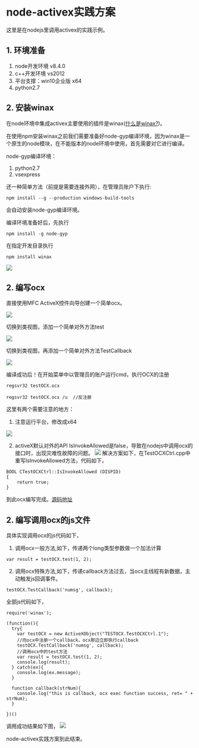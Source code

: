# node-activex实践方案
这里是在nodejs里调用activex的实践示例。

## 1. 环境准备
1. node开发环境 v8.4.0
2. c++开发环境  vs2012
3. 平台支撑：win10企业版 x64
4. python2.7

## 2. 安装winax
在node环境中集成activex主要使用的插件是winax([什么是winax?](https://www.npmjs.com/package/winax))。

在使用npm安装winax之前我们需要准备好node-gyp编译环境，因为winax是一个原生的node模块，在不能版本的node环境中使用，首先需要对它进行编译。

node-gyp编译环境：
1. python2.7
2. vsexpress

还一种简单方法（前提是需要连接外网），在管理员账户下执行:
```
npm install --g --production windows-build-tools
```
会自动安装node-gyp编译环境。

编译环境准备好后，先执行
```
npm install -g node-gyp
```
在指定开发目录执行
```
npm install winax
```

![](./image/gyp.png)

## 2. 编写ocx
直接使用MFC ActiveX控件向导创建一个简单ocx。

![](./image/mfc-ocx.png)

切换到类视图，添加一个简单对外方法test

![](./image/add-fun.png)

切换到类视图，再添加一个简单对外方法TestCallback

![](./image/add-fun1.png)

编译成功后！在开始菜单中以管理员的账户运行cmd，执行OCX的注册
```
regsvr32 testOCX.ocx
```
```
regsvr32 testOCX.ocx /u  //反注册
```

这里有两个需要注意的地方：
1. 注意运行平台，修改成x64

![](./image/plathom.png)

2. activeX默认对外的API IsInvokeAllowed是false，导致在nodejs中调用ocx的接口时，出现灾难性故障的问题。
![](./image/error.png)
解决方案如下，在TestOCXCtrl.cpp中重写IsInvokeAllowed方法，代码如下，
```
BOOL CTestOCXCtrl::IsInvokeAllowed (DISPID)
{
	return true;
}
```
到此ocx编写完成。[源码地址](https://github.com/numsg/web-dev/tree/master/10nodejs/src/ocx)

## 2. 编写调用ocx的js文件
具体实现调用ocx的js代码如下，
1. 调用ocx一般方法,如下，传递两个long类型参数做一个加法计算
```
var result = testOCX.test(1, 2);
```
2. 调用ocx特殊方法,如下，传递callback方法过去，当ocx主线程有新数据，主动触发js回调事件。
```
testOCX.TestCallback('numsg', callback);
```

全部js代码如下，
```
require('winax');

(function(){
  try{
    var testOCX = new ActiveXObject("TESTOCX.TestOCXCtrl.1");
    //向ocx中注册一个callback，ocx那边立即执行callback
    testOCX.TestCallback('numsg', callback);
    //调用ocx中的test方法
    var result = testOCX.test(1, 2);
    console.log(result);
  } catch(ex){
    console.log(ex.message);
  }

  function callback(strNum){
    console.log("this is callback, ocx exec function success, ret= " + strNum);
  }
  
})()
```
调用成功结果如下图，
![](./image/succes-callback.png)

node-activex实践方案到此结束。
